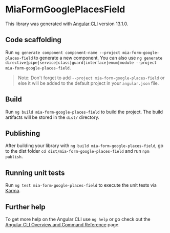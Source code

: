 # MiaFormGooglePlacesField

This library was generated with [Angular CLI](https://github.com/angular/angular-cli) version 13.1.0.

## Code scaffolding

Run `ng generate component component-name --project mia-form-google-places-field` to generate a new component. You can also use `ng generate directive|pipe|service|class|guard|interface|enum|module --project mia-form-google-places-field`.
> Note: Don't forget to add `--project mia-form-google-places-field` or else it will be added to the default project in your `angular.json` file. 

## Build

Run `ng build mia-form-google-places-field` to build the project. The build artifacts will be stored in the `dist/` directory.

## Publishing

After building your library with `ng build mia-form-google-places-field`, go to the dist folder `cd dist/mia-form-google-places-field` and run `npm publish`.

## Running unit tests

Run `ng test mia-form-google-places-field` to execute the unit tests via [Karma](https://karma-runner.github.io).

## Further help

To get more help on the Angular CLI use `ng help` or go check out the [Angular CLI Overview and Command Reference](https://angular.io/cli) page.
